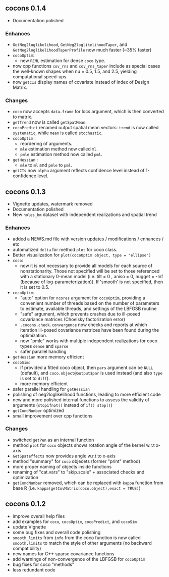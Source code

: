 ## cocons 0.1.4

- Documentation polished

### Enhances

- `GetNeg2loglikelihood`, `GetNeg2loglikelihoodTaper`, and `GetNeg2loglikelihoodTaperProfile` now much faster (~35\% faster)
- `cocoOptim`:
  - new `REML` estimation for dense `coco` type.
- now cpp functions `cov_rns` and `cov_rns_taper` include as special cases the well-known shapes when nu = 0.5, 1.5, and 2.5, yielding computational speed-ups.
- now `getCIs` display names of covariate instead of index of Design Matrix.
  
### Changes

- `coco` now accepts `data.frame` for locs argument, which is then converted to matrix.
- `getTrend` now is called `getSpatMean`.
- `cocoPredict` renamed output spatial mean vectors: `trend` is now called `systematic`, while `mean` is called `stochastic`.
- `cocoOptim` : 
  - reordering of arguments.
  - `mle` estimation method now called `ml`.
  - `pmle` estimation method now called `pml`.
- `getHessian` :
  - `mle` to `ml` and `pmle` to `pml`.
- `getCIs` now `alpha` argument reflects confidence level instead of 1-confidence level.

## cocons 0.1.3

- Vignette updates, watermark removed
- Documentation polished
- New `holes_bm` dataset with independent realizations and spatial trend

### Enhances

- added a NEWS.md file with version updates / modifications / enhances / etc
- automatized `delta` for method `plot` for coco class.
- Better visualization for `plot(cocoOptim object, type = "ellipse")`
- `coco`:
  - now it is not necessary to provide all models for each source of nonstationarity. Those not specified will be set to those referenced
  with a stationary 0-mean model (i.e. tilt = 0 , aniso = 0, nugget = -Inf (because of log-parameterization)). If 'smooth' is not specified, then it is set to 0.5.
- `cocoOptim`:
  - "auto" option for `ncores` argument for `cocoOptim`, providing a convenient number of threads based on the number of parameters to estimate, available threads, and settings of the LBFGSB routine
  - "safe" argument, which prevents crashes due to ill-posed covariance matrices (Choelsky factorization error)
  - `.cocons.check.convergence` now checks and reports at which iteration ill-posed covariance matrices have been found during the optimization. 
  - now "pmle" works with multiple independent realizations for coco types `dense` and `sparse`
  - safer parallel handling
- `getHessian` more memory efficient
- `cocoSim`: 
  - if provided a fitted coco object, then `pars` argument can be `NULL` (default), and `coco.object@output$par` is used instead (and also `type` is set to `diff`).
  - more memory efficient
- safer parallel handling for `getHessian`
- polishing of neg2loglikelihood functions, leading to more efficient code
- new and more polished internal functions to assess the validity of arguments (`stopifnot()` instead of `if() stop()`)
- `getCondNumber` optimized
- small improvement over cpp functions

### Changes

- switched `getPen` as an internal function
- method `plot` for `coco` objects shows rotation angle of the kernel w.r.t x-axis
- `GetSpateffects` now provides angle w.r.t to x-axis
- method "summary" for `coco` objecets (former "print" method)
- more proper naming of objects inside functions
- renaming of "cat.vars" to "skip.scale" + associated checks and optimization
- `getCondNumber` removed, which can be replaced with `kappa` function from base R (i.e. `kappa(getCovMatrix(coco.object),exact = TRUE)`)

## cocons 0.1.2

-   improve overall help files
-   add examples for `coco`, `cocoOptim`, `cocoPredict`, and `cocoSim`
-   update Vignette
-   some bug fixes and overall code polishing
-   `smooth_limits` from `info` from the coco function is now called `smooth.limits` to match the style of other arguments (no backward compatibility)
-   new names for C++ sparse covariance functions
-   add warnings of non-convergence of the LBFGSB for `cocoOptim`
-   bug fixes for coco "methods"
-   less redundant code
